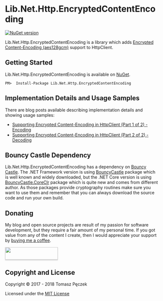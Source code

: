 # Lib.Net.Http.EncryptedContentEncoding
[![NuGet version](https://badge.fury.io/nu/Lib.Net.Http.EncryptedContentEncoding.svg)](http://badge.fury.io/nu/Lib.Net.Http.EncryptedContentEncoding)

Lib.Net.Http.EncryptedContentEncoding is a library which adds [Encrypted Content-Encoding (aes128gcm)](https://tools.ietf.org/html/draft-ietf-httpbis-encryption-encoding-09) support to HttpClient.

## Getting Started

Lib.Net.Http.EncryptedContentEncoding is available on [NuGet](https://www.nuget.org/packages/Lib.Net.Http.EncryptedContentEncoding/).

```
PM>  Install-Package Lib.Net.Http.EncryptedContentEncoding
```

## Implementation Details and Usage Samples

There are blog posts available describing implementation details and showing usage samples:

- [Supporting Encrypted Content-Encoding in HttpClient (Part 1 of 2) - Encoding](https://tpeczek.com/2017/02/supporting-encrypted-content-encoding.html)
- [Supporting Encrypted Content-Encoding in HttpClient (Part 2 of 2) - Decoding](https://tpeczek.com/2017/03/supporting-encrypted-content-encoding.html)


## Bouncy Castle Dependency

Lib.Net.Http.EncryptedContentEncoding has a dependency on [Bouncy Castle](http://www.bouncycastle.org/csharp/). The .NET Framework version is using [BouncyCastle](https://www.nuget.org/packages/BouncyCastle/) package which is well known and widely downloaded, but the .NET Core version is using [BouncyCastle.CoreClr](https://www.nuget.org/packages/BouncyCastle.CoreClr/) package which is quite new and comes from different author. As those packages provide cryptography routines make sure you want to use them and remember that you can always download the source code and run your own build.

## Donating

My blog and open source projects are result of my passion for software development, but they require a fair amount of my personal time. If you got value from any of the content I create, then I would appreciate your support by [buying me a coffee](https://www.buymeacoffee.com/tpeczek).

<a href="https://www.buymeacoffee.com/tpeczek"><img src="https://www.buymeacoffee.com/assets/img/custom_images/black_img.png" style="height: 41px !important;width: 174px !important;box-shadow: 0px 3px 2px 0px rgba(190, 190, 190, 0.5) !important;-webkit-box-shadow: 0px 3px 2px 0px rgba(190, 190, 190, 0.5) !important;"  target="_blank"></a>

## Copyright and License

Copyright © 2017 - 2018 Tomasz Pęczek

Licensed under the [MIT License](https://github.com/tpeczek/Lib.Net.Http.EncryptedContentEncoding/blob/master/LICENSE.md)
